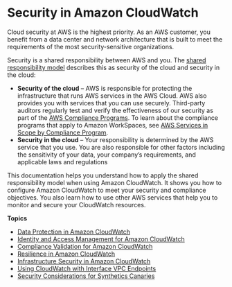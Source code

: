 # Security in Amazon CloudWatch<a name="security"></a>

Cloud security at AWS is the highest priority\. As an AWS customer, you benefit from a data center and network architecture that is built to meet the requirements of the most security\-sensitive organizations\.

Security is a shared responsibility between AWS and you\. The [shared responsibility model](http://aws.amazon.com/compliance/shared-responsibility-model/) describes this as security of the cloud and security in the cloud:
+ **Security of the cloud** – AWS is responsible for protecting the infrastructure that runs AWS services in the AWS Cloud\. AWS also provides you with services that you can use securely\. Third\-party auditors regularly test and verify the effectiveness of our security as part of the [AWS Compliance Programs](http://aws.amazon.com/compliance/programs/)\. To learn about the compliance programs that apply to Amazon WorkSpaces, see [AWS Services in Scope by Compliance Program](http://aws.amazon.com/compliance/services-in-scope/)\.
+ **Security in the cloud** – Your responsibility is determined by the AWS service that you use\. You are also responsible for other factors including the sensitivity of your data, your company’s requirements, and applicable laws and regulations 

This documentation helps you understand how to apply the shared responsibility model when using Amazon CloudWatch\. It shows you how to configure Amazon CloudWatch to meet your security and compliance objectives\. You also learn how to use other AWS services that help you to monitor and secure your CloudWatch resources\.

**Topics**
+ [Data Protection in Amazon CloudWatch](data-protection.md)
+ [Identity and Access Management for Amazon CloudWatch](auth-and-access-control-cw.md)
+ [Compliance Validation for Amazon CloudWatch](compliance-validation.md)
+ [Resilience in Amazon CloudWatch](disaster-recovery-resiliency.md)
+ [Infrastructure Security in Amazon CloudWatch](infrastructure-security.md)
+ [Using CloudWatch with Interface VPC Endpoints](cloudwatch-and-interface-VPC.md)
+ [Security Considerations for Synthetics Canaries](servicelens_canaries_security.md)